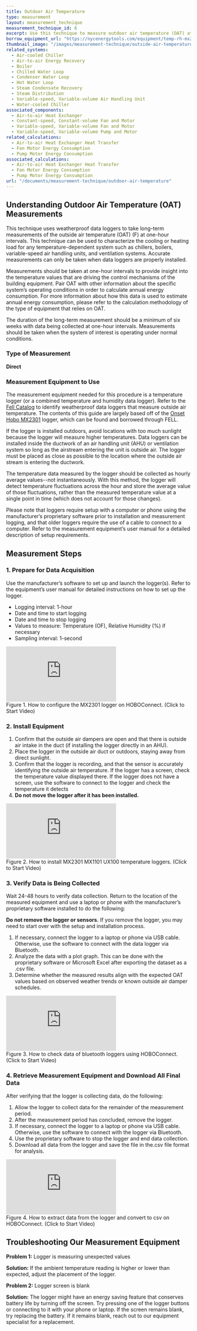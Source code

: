 ```yaml
---
title: Outdoor Air Temperature
type: measurement
layout: measurement_technique
measurement_technique_id: 6
excerpt: Use this technique to measure outdoor air temperature (OAT) at one-hour intervals with a data logger.
borrow_equipment_url: "https://nycenergytools.com/equipment/temp-rh-mx2301/"
thumbnail_image: "/images/measurement-technique/outside-air-temperature/2024_0410_outdoor air temperature MT_thumbnail.jpeg"
related_systems:
  - Air-cooled Chiller
  - Air-to-air Energy Recovery
  - Boiler
  - Chilled Water Loop
  - Condenser Water Loop
  - Hot Water Loop
  - Steam Condensate Recovery
  - Steam Distribution
  - Variable-speed, Variable-volume Air Handling Unit
  - Water-cooled Chiller
associated_components: 
  - Air-to-air Heat Exchanger
  - Constant-speed, Constant-volume Fan and Motor
  - Variable-speed, Variable-volume Fan and Motor
  - Variable-speed, Variable-volume Pump and Motor
related_calculations:
  - Air-to-air Heat Exchanger Heat Transfer
  - Fan Motor Energy Consumption
  - Pump Motor Energy Consumption
associated_calculations:
  - Air-to-air Heat Exchanger Heat Transfer
  - Fan Motor Energy Consumption
  - Pump Motor Energy Consumption
url: "/documents/measurement-technique/outdoor-air-temperature"
---
```


## Understanding Outdoor Air Temperature (OAT) Measurements

This technique uses weatherproof data loggers to take long-term measurements of the outside air temperature (OAT) (F) at one-hour intervals. This technique can be used to characterize the cooling or heating load for any temperature-dependent system such as chillers, boilers, variable-speed air handling units, and ventilation systems. Accurate measurements can only be taken when data loggers are properly installed.  

Measurements should be taken at one-hour intervals to provide insight into the temperature values that are driving the control mechanisms of the building equipment. Pair OAT with other information about the specific system’s operating conditions in order to calculate annual energy consumption. For more information about how this data is used to estimate annual energy consumption, please refer to the calculation methodology of the type of equipment that relies on OAT.

The duration of the long-term measurement should be a minimum of six weeks with data being collected at one-hour intervals. Measurements should be taken when the system of interest is operating under normal conditions. 

### Type of Measurement

<strong>Direct</strong>

### Measurement Equipment to Use

The measurement equipment needed for this procedure is a temperature logger (or a combined temperature and humidity data logger). Refer to the [Fell Catalog](https://nycenergytools.com/equipment/) to identify weatherproof data loggers that measure outside air temperature. The contents of this guide are largely based off of the [Onset Hobo MX2301](https://nycenergytools.com/equipment/temp-rh-mx2301/) logger, which can be found and borrowed through FELL.  

If the logger is installed outdoors, avoid locations with too much sunlight because the logger will measure higher temperatures. Data loggers can be installed inside the ductwork of an air handling unit (AHU) or ventilation system so long as the airstream entering the unit is outside air. The logger must be placed as close as possible to the location where the outside air stream is entering the ductwork. 

The temperature data measured by the logger should be collected as hourly average values--not instantaneously. With this method, the logger will detect temperature fluctuations across the hour and store the average value of those fluctuations, rather than the measured temperature value at a single point in time (which does not account for those changes).  

Please note that loggers require setup with a computer or phone using the manufacturer’s proprietary software prior to installation and measurement logging, and that older loggers require the use of a cable to connect to a computer. Refer to the measurement equipment’s user manual for a detailed description of setup requirements.  

## Measurement Steps

### 1. Prepare for Data Acquisition

Use the manufacturer’s software to set up and launch the logger(s). Refer to the equipment’s user manual for detailed instructions on how to set up the logger. 

- Logging interval: 1-hour
- Date and time to start logging
- Date and time to stop logging 
- Values to measure: Temperature (OF), Relative Humidity (%) if necessary
- Sampling interval: 1-second

<iframe class ="video" src="https://www.youtube.com/embed/D178xIAkoUA?si=HH-cfaJJ3UuHsgjI" title="YouTube video player" frameborder="0" allow="accelerometer; autoplay; clipboard-write; encrypted-media; gyroscope; picture-in-picture; web-share" allowfullscreen></iframe>
<figcaption class="figure-caption text-left">Figure 1. How to configure the MX2301 logger on HOBOConnect. (Click to Start Video)</figcaption>


### 2. Install Equipment

1. Confirm that the outside air dampers are open and that there is outside air intake in the duct (if installing the logger directly in an AHU).
2. Place the logger in the outside air duct or outdoors, staying away from direct sunlight.
3. Confirm that the logger is recording, and that the sensor is accurately identifying the outside air temperature. If the logger has a screen, check the temperature value displayed there. If the logger does not have a screen, use the software to connect to the logger and check the temperature it detects
4. <strong>Do not move the logger after it has been installed.</strong>

<iframe class ="video" src="https://www.youtube.com/embed/R9MDkohMD-E?si=esVdMaU9A7nZe9oH" title="YouTube video player" frameborder="0" allow="accelerometer; autoplay; clipboard-write; encrypted-media; gyroscope; picture-in-picture; web-share" allowfullscreen></iframe>
<figcaption class="figure-caption text-left">Figure 2. How to install MX2301 MX1101 UX100 temperature loggers. (Click to Start Video)</figcaption>


### 3. Verify Data is Being Collected

Wait 24-48 hours to verify data collection. Return to the location of the measured equipment and use a laptop or phone with the manufacturer’s proprietary software installed to do the following: 

<div class="alert alert-warning" role="alert">
<strong>Do not remove the logger or sensors.</strong> If you remove the logger, you may need to start over with the setup and installation process.
</div>

1. If necessary, connect the logger to a laptop or phone via USB cable. Otherwise, use the software to connect with the data logger via Bluetooth.
2. Analyze the data with a plot graph. This can be done with the proprietary software or Microsoft Excel after exporting the dataset as a .csv file.
3. Determine whether the measured results align with the expected OAT values based on observed weather trends or known outside air damper schedules.

<iframe class ="video" src="https://www.youtube.com/embed/EOb9EqQcRXY?si=tYwBZA5VY4FKKueW" title="YouTube video player" frameborder="0" allow="accelerometer; autoplay; clipboard-write; encrypted-media; gyroscope; picture-in-picture; web-share" allowfullscreen></iframe>
<figcaption class="figure-caption text-left">Figure 3. How to check data of bluetooth loggers using HOBOConnect. (Click to Start Video)</figcaption>


### 4. Retrieve Measurement Equipment and Download All Final Data

After verifying that the logger is collecting data, do the following:  

1. Allow the logger to collect data for the remainder of the measurement period.
2. After the measurement period has concluded, remove the logger.
3. If necessary, connect the logger to a laptop or phone via USB cable. Otherwise, use the software to connect with the logger via Bluetooth.
4. Use the proprietary software to stop the logger and end data collection.
5. Download all data from the logger and save the file in the.csv file format for analysis.

<iframe class ="video" src="https://www.youtube.com/embed/sF_c_7LHR5s?si=2Gv23-7aOxzBf51F" title="YouTube video player" frameborder="0" allow="accelerometer; autoplay; clipboard-write; encrypted-media; gyroscope; picture-in-picture; web-share" allowfullscreen></iframe>
<figcaption class="figure-caption text-left">Figure 4. How to extract data from the logger and convert to csv on HOBOConnect. (Click to Start Video)</figcaption>


## Troubleshooting Our Measurement Equipment

<strong>Problem 1:</strong> Logger is measuring unexpected values

<div class="alert alert-warning" role="alert">
<strong>Solution:</strong> If the ambient temperature reading is higher or lower than expected, adjust the placement of the logger.
</div>
 
<strong>Problem 2:</strong> Logger screen is blank

<div class="alert alert-warning" role="alert">
<strong>Solution:</strong> The logger might have an energy saving feature that conserves battery life by turning off the screen. Try pressing one of the logger buttons or connecting to it with your phone or laptop.​ If the screen remains blank, try replacing the battery. If it remains blank, reach out to our equipment specialist for a replacement.
</div>